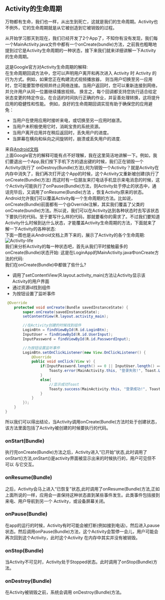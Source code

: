 ## Activity的生命周期
万物都有生命，我们也一样，从出生到死亡，这就是我们的生命周期。Activity也不例外，它的生命周期就是从它被创造到它被销毁的过程。  

从开始学习那天到现在，我们已经开发了2个App了，不知你有没有发现，我们每一个MainActivity.java文件中都有一个onCreate(bundle)方法，之前我也粗略地提到过它是Activity生命周期的一种状态，接下来我们就来详细讲解一下Activity的生命周期。  

这是Google官方对Activity生命周期的解释:  
在生命周期回调方法中，您可以声明用户离开和再次进入 Activity 时 Activity 的行为方式。例如，如果您正在构建流式视频播放器，
则当用户切换至另一应用时，您可能要暂停视频并终止网络连接。当用户返回时，您可以重新连接到网络，并允许用户从同一位置继续播放视频。
换言之，每个回调都支持您执行适合给定状态变更的特定作业。在合适的时间执行正确的作业，并妥善处理转换，这将提升应用的稳健性和性能。
例如，良好的生命周期回调实现有助于确保您的应用避免：  
* 当用户在使用应用时接听来电，或切换至另一应用时崩溃。
* 当用户未积极使用它时，消耗宝贵的系统资源。
* 当用户离开应用并在稍后返回时，丢失用户的进度。
* 当屏幕在横向和纵向之间旋转时，崩溃或丢失用户的进度.   

来自[Android文档](https://developer.android.google.cn/guide/components/activities/activity-lifecycle.html)  
上面Google官方的解释可能有点不好理解，我在这里简洁地讲解一下。例如，我们要退出一个App,我们按下手机下方的退出键的时候，我们正在销毁一个Activity(执行了
onDestroy(Bundle)方法),何为销毁一个Activity？就是Activity在内存中消失了，我们再次打开这个App的时候，这个Activity又重新被创建(执行了onCreate(Bundle)方法)
而这时有一位朋友来打电话手机显示来电消息的时候，这个Activity可能执行了onPause(Bundle)方法，则Activity处于停止的状态中，通话完毕后，又调用了onResume(Bundle)方法
，恢复Activity原来的状态。  
Android允许我们可以覆盖Activity每一个生命周期的方法。比如说，onCreate(Bundle)前面都有一个@Override注解，其实我们覆盖了父类的onCreate(bundle)方法。所以说，我们可以在Activity达到各种状态时去写该状态下要执行的代码。至于要写什么样的代码，那就要看你的需求了。不过我们要知道Activity什么时候到达什么状态，才能覆盖Activity生命周期的方法，下面就来了解一下Activity的各种状态:  
下面一图也是从Android文档上弄下来的，展示了Activity的各个生命周期:  
![Activity-life](https://github.com/stepfencurryxiao/30DaysOfAndroid/blob/master/docs/Day04/image/Activity-life.png)  
我们来分析Activity的每一种状态吧，首先从我们平时接触最多的onCreate(Bundle)状态开始:
这是在LoginApp的MainActivity.java中onCreate方法的代码:  
我们在onCreate(Bundle)中都做了些什么?
* 调用了setContentView(R.layout.activity_main)方法让Activity显示该Activity的用户界面
* 通过资源id找到组件
* 为按钮设置了监听事件
```java
 @Override
    protected void onCreate(Bundle savedInstanceState) {
        super.onCreate(savedInstanceState);
        setContentView(R.layout.activity_main);

        //在Activity创建的时候找到组件
        LoginBtn = findViewById(R.id.LoginBtn);
        InputUser = findViewById(R.id.UserInput);
        InputPassword = findViewById(R.id.PasswordInput);

        //为按钮设置监听事件
        LoginBtn.setOnClickListener(new View.OnClickListener() {
            @Override
            public void onClick(View v) {
                if(InputPassword.length() == 0 || InputUser.length() == 0){
                    Toasty.error(MainActivity.this, "登录失败!", Toast.LENGTH_SHORT, true).show();
                }
                else{
                    //显示成功Toast
                    Toasty.success(MainActivity.this, "登录成功!", Toast.LENGTH_SHORT, true).show();
                }
            }
        });
    }
}
```
所以我们可以得出结论，当Activity调用onCreate(Bundle)方法时处于创建状态，该方法里面包括了Activity被创建的时候要执行的代码。  
### onStart(Bundle)
执行完onCreate(Bundle)方法之后，Activity进入“已开始”状态,此时调用了onStart()方法,onStart()是activity界面被显示出来的时候执行的，用户可见但不可以
与它交互。  
### onResume(Bundle)
之后，Activity会马上进入“已恢复”状态,此时调用了onResume(Bundle)方法,正如上面所说的一样，应用会一直保持这种状态直到某些事件发生。此类事件包括接到来电、用户导航到另一个 Activity，或设备屏幕关闭。
### onPause(Bundle)
在app的运行的时候，Activity有时可能会被打断(例如接到电话)，然后进入pause状态。然后调用onPause(Bundle)方法，这个Activity会暂停一会儿，用户可能会再次回到这个Activity，此时这个Activity
在内存中其实并没有被销毁。
### onStop(Bundle)
当Activity不可见时，Activity处于Stopped状态。此时调用了onStop(Bundle)方法。
### onDestroy(Bundle)
在Activity被销毁之前，系统会调用 onDestroy(Bundle)方法。  
